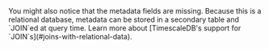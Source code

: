 <Highlight type="note">
You might also notice that the metadata fields are missing. Because this is a
relational database, metadata can be stored in a secondary table and `JOIN`ed at
query time. Learn more about [TimescaleDB's support for `JOIN`s](#joins-with-relational-data).
</Highlight>

